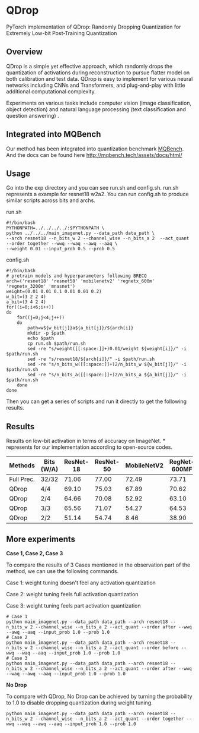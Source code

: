 # QDrop
PyTorch implementation of QDrop: Randomly Dropping Quantization for Extremely Low-bit Post-Training Quantization

## Overview

QDrop is a simple yet effective approach, which randomly drops the quantization of activations during reconstruction to pursue flatter model on both calibration and test data. QDrop is easy to implement for various neural networks including CNNs and Transformers, and plug-and-play with little additional computational complexity.

Experiments on various tasks include computer vision (image classification, object detection) and natural language processing (text classification and question answering) . 

## Integrated into MQBench
Our method has been integrated into quantization benchmark [MQBench](https://github.com/ModelTC/MQBench). And the docs can be found here <http://mqbench.tech/assets/docs/html/>

## Usage

Go into the exp directory and you can see run.sh and config.sh. run.sh represents a example for resnet18 w2a2. You can run config.sh to produce similar scripts across bits and archs.

run.sh
```
#!/bin/bash
PYTHONPATH=../../../../:$PYTHONPATH \
python ../../../main_imagenet.py --data_path data_path \
--arch resnet18 --n_bits_w 2 --channel_wise --n_bits_a 2  --act_quant --order together --wwq --waq --awq --aaq \
--weight 0.01 --input_prob 0.5 --prob 0.5
```

config.sh

```
#!/bin/bash
# pretrain models and hyperparameters following BRECQ
arch=('resnet18' 'resnet50' 'mobilenetv2' 'regnetx_600m' 'regnetx_3200m' 'mnasnet')
weight=(0.01 0.01 0.1 0.01 0.01 0.2)
w_bit=(3 2 2 4)
a_bit=(3 4 2 4)
for((i=0;i<6;i++))
do
	for((j=0;j<4;j++))
	do
		path=w${w_bit[j]}a${a_bit[j]}/${arch[i]}
		mkdir -p $path
		echo $path
		cp run.sh $path/run.sh
		sed -re "s/weight([[:space:]]+)0.01/weight ${weight[i]}/" -i $path/run.sh
		sed -re "s/resnet18/${arch[i]}/" -i $path/run.sh
		sed -re "s/n_bits_w([[:space:]]+)2/n_bits_w ${w_bit[j]}/" -i $path/run.sh
		sed -re "s/n_bits_a([[:space:]]+)2/n_bits_a ${a_bit[j]}/" -i $path/run.sh
	done
done
```
Then you can get a series of scripts and run it directly to get the following results.
## Results

Results on low-bit activation in terms of accuracy on ImageNet. * represents for our implementation according to open-source codes.

| Methods |  Bits (W/A)    | ResNet-18     |ResNet-50| MobileNetV2 | RegNet-600MF | RegNet-3.2GF | MNasNet-2.0 |
| ------- | ---- | ---- | ---- | ---- | ---- | ---- | ---- |
|   Full Prec.      |   32/32 | 71.06 | 77.00 | 72.49 | 73.71 | 78.36 | 76.68   |
|QDrop| 4/4 | 69.10 | 75.03 | 67.89 | 70.62 | 76.33 | 72.39 |
|QDrop| 2/4 | 64.66 | 70.08 | 52.92 | 63.10 | 70.95 | 62.36|
|QDrop| 3/3 | 65.56 | 71.07 | 54.27 | 64.53 | 71.43 | 63.47|
|QDrop| 2/2 | 51.14| 54.74| 8.46| 38.90| 52.36| 22.70|


## More experiments

**Case 1, Case 2, Case 3**

To compare the results of 3 Cases mentioned in the observation part of the method, we can use the following commands.

Case 1: weight tuning  doesn't feel any activation quantization

Case 2: weight tuning feels full activation quantization

Case 3: weight tuning feels part activation quantization

```
# Case 1
python main_imagenet.py --data_path data_path --arch resnet18 --n_bits_w 2 --channel_wise --n_bits_a 2 --act_quant --order after --wwq --awq --aaq --input_prob 1.0 --prob 1.0
# Case 2
python main_imagenet.py --data_path data_path --arch resnet18 --n_bits_w 2 --channel_wise --n_bits_a 2 --act_quant --order before --wwq --waq --aaq --input_prob 1.0 --prob 1.0
# Case 3
python main_imagenet.py --data_path data_path --arch resnet18 --n_bits_w 2 --channel_wise --n_bits_a 2 --act_quant --order after --wwq --waq --awq --aaq --input_prob 1.0 --prob 1.0
```

**No Drop**

To compare with QDrop, No Drop can be achieved by turning the probability to 1.0 to disable dropping quantization during weight tuning.

```
python main_imagenet.py --data_path data_path --arch resnet18 --n_bits_w 2 --channel_wise --n_bits_a 2 --act_quant --order together --wwq --waq --awq --aaq --input_prob 1.0 --prob 1.0
```
